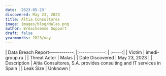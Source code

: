 ```yaml
---
date: '2023-05-23'
discovered: May 23, 2023
title: Altia Consultores
image: images/blog/Malas.png
author: Breachsense Support
draft: false
yearmonths: 2023/may
---
```


| Data Breach Report------------:     |:-------------:    | :-----:|
| Victim      | imedi-group.ru      | 
| Threat Actor      | Malas      | 
| Date Discovered      | May 23, 2023      | 
| Description      | Altia Consultores, S.A. provides consulting and IT services in Spain      | 
| Leak Size      | Unknown      | 


